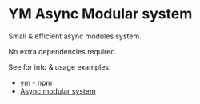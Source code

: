 # YM Async Modular system

Small & efficient async modules system.

No extra dependencies required.

See for info & usage examples:

- [ym - npm](https://www.npmjs.com/package/ym)
- [Async modular system](https://github.com/ymaps/modules)

